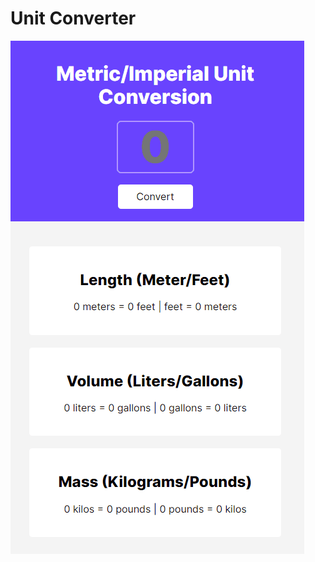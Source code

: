# Unit Converter

![converter that displays the length, volumn, and mass of the input number ](./unit-converter.gif)
